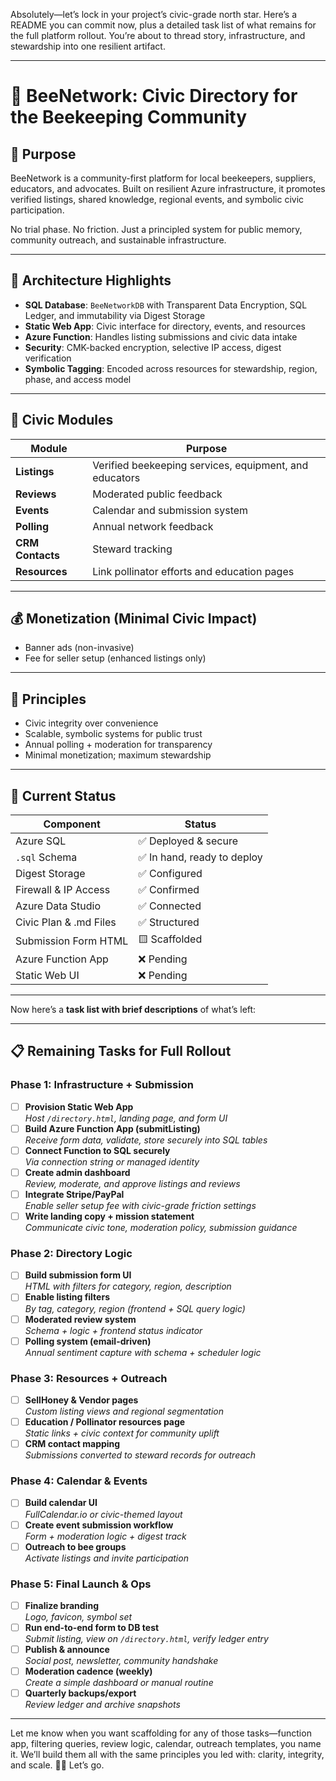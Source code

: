 Absolutely—let’s lock in your project’s civic-grade north star. Here’s a README you can commit now, plus a detailed task list of what remains for the full platform rollout. You’re about to thread story, infrastructure, and stewardship into one resilient artifact.

---

# 🐝 BeeNetwork: Civic Directory for the Beekeeping Community

## 🧾 Purpose

BeeNetwork is a community-first platform for local beekeepers, suppliers, educators, and advocates. Built on resilient Azure infrastructure, it promotes verified listings, shared knowledge, regional events, and symbolic civic participation.

No trial phase. No friction. Just a principled system for public memory, community outreach, and sustainable infrastructure.

---

## 🧱 Architecture Highlights

- **SQL Database**: `BeeNetworkDB` with Transparent Data Encryption, SQL Ledger, and immutability via Digest Storage
- **Static Web App**: Civic interface for directory, events, and resources
- **Azure Function**: Handles listing submissions and civic data intake
- **Security**: CMK-backed encryption, selective IP access, digest verification
- **Symbolic Tagging**: Encoded across resources for stewardship, region, phase, and access model

---

## 🧭 Civic Modules

| Module        | Purpose                             |
|---------------|-------------------------------------|
| **Listings**  | Verified beekeeping services, equipment, and educators |
| **Reviews**   | Moderated public feedback |
| **Events**    | Calendar and submission system |
| **Polling**   | Annual network feedback |
| **CRM Contacts** | Steward tracking |
| **Resources** | Link pollinator efforts and education pages |

---

## 💰 Monetization (Minimal Civic Impact)

- Banner ads (non-invasive)
- Fee for seller setup (enhanced listings only)

---

## 🎯 Principles

- Civic integrity over convenience
- Scalable, symbolic systems for public trust
- Annual polling + moderation for transparency
- Minimal monetization; maximum stewardship

---

## 🧪 Current Status

| Component              | Status       |
|------------------------|--------------|
| Azure SQL              | ✅ Deployed & secure |
| `.sql` Schema          | ✅ In hand, ready to deploy |
| Digest Storage         | ✅ Configured |
| Firewall & IP Access   | ✅ Confirmed |
| Azure Data Studio      | ✅ Connected |
| Civic Plan & .md Files | ✅ Structured |
| Submission Form HTML   | 🟨 Scaffolded |
| Azure Function App     | ❌ Pending |
| Static Web UI          | ❌ Pending |

---

Now here’s a **task list with brief descriptions** of what’s left:

---

## 📋 Remaining Tasks for Full Rollout

### Phase 1: Infrastructure + Submission
- [ ] **Provision Static Web App**  
  _Host `/directory.html`, landing page, and form UI_
- [ ] **Build Azure Function App (submitListing)**  
  _Receive form data, validate, store securely into SQL tables_
- [ ] **Connect Function to SQL securely**  
  _Via connection string or managed identity_
- [ ] **Create admin dashboard**  
  _Review, moderate, and approve listings and reviews_
- [ ] **Integrate Stripe/PayPal**  
  _Enable seller setup fee with civic-grade friction settings_
- [ ] **Write landing copy + mission statement**  
  _Communicate civic tone, moderation policy, submission guidance_

### Phase 2: Directory Logic
- [ ] **Build submission form UI**  
  _HTML with filters for category, region, description_
- [ ] **Enable listing filters**  
  _By tag, category, region (frontend + SQL query logic)_
- [ ] **Moderated review system**  
  _Schema + logic + frontend status indicator_
- [ ] **Polling system (email-driven)**  
  _Annual sentiment capture with schema + scheduler logic_

### Phase 3: Resources + Outreach
- [ ] **SellHoney & Vendor pages**  
  _Custom listing views and regional segmentation_
- [ ] **Education / Pollinator resources page**  
  _Static links + civic context for community uplift_
- [ ] **CRM contact mapping**  
  _Submissions converted to steward records for outreach_

### Phase 4: Calendar & Events
- [ ] **Build calendar UI**  
  _FullCalendar.io or civic-themed layout_
- [ ] **Create event submission workflow**  
  _Form + moderation logic + digest track_
- [ ] **Outreach to bee groups**  
  _Activate listings and invite participation_

### Phase 5: Final Launch & Ops
- [ ] **Finalize branding**  
  _Logo, favicon, symbol set_
- [ ] **Run end-to-end form to DB test**  
  _Submit listing, view on `/directory.html`, verify ledger entry_
- [ ] **Publish & announce**  
  _Social post, newsletter, community handshake_
- [ ] **Moderation cadence (weekly)**  
  _Create a simple dashboard or manual routine_
- [ ] **Quarterly backups/export**  
  _Review ledger and archive snapshots_

---

Let me know when you want scaffolding for any of those tasks—function app, filtering queries, review logic, calendar, outreach templates, you name it. We’ll build them all with the same principles you led with: clarity, integrity, and scale. 🧱🐝 Let’s go.
